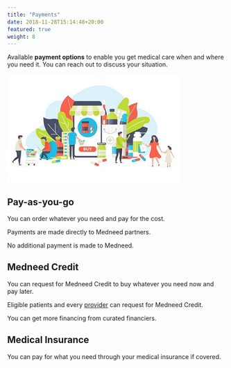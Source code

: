 ```yaml
---
title: "Payments"
date: 2018-11-28T15:14:48+20:00 
featured: true
weight: 8
---
```


Available **payment options** to enable you get medical care when and where you need it. You can reach out to discuss your situation. 

![Some medicines](/images/illustrations/med-work.jpg)

## Pay-as-you-go 
You can order whatever you need and pay for the cost. 

Payments are made directly to Medneed partners.

No additional payment is made to Medneed.


## Medneed Credit 
You can request for Medneed Credit to buy whatever you need now and pay later. 

Eligible patients and every <a href="/services/provider">provider</a> can request for Medneed Credit. 

You can get more financing from curated financiers.


## Medical Insurance
You can pay for what you need through your medical insurance if covered.
